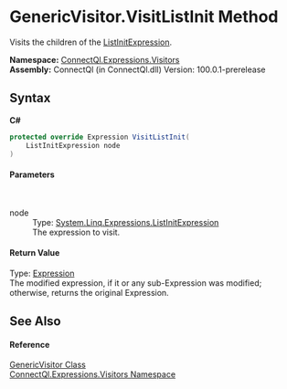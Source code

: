 # GenericVisitor.VisitListInit Method 
 

Visits the children of the <a href="http://msdn2.microsoft.com/en-us/library/bb348800" target="_blank">ListInitExpression</a>.

**Namespace:**&nbsp;<a href="N_ConnectQl_Expressions_Visitors">ConnectQl.Expressions.Visitors</a><br />**Assembly:**&nbsp;ConnectQl (in ConnectQl.dll) Version: 100.0.1-prerelease

## Syntax

**C#**<br />
``` C#
protected override Expression VisitListInit(
	ListInitExpression node
)
```


#### Parameters
&nbsp;<dl><dt>node</dt><dd>Type: <a href="http://msdn2.microsoft.com/en-us/library/bb348800" target="_blank">System.Linq.Expressions.ListInitExpression</a><br />The expression to visit.</dd></dl>

#### Return Value
Type: <a href="http://msdn2.microsoft.com/en-us/library/bb356138" target="_blank">Expression</a><br />The modified expression, if it or any sub-Expression was modified; otherwise, returns the original Expression.

## See Also


#### Reference
<a href="T_ConnectQl_Expressions_Visitors_GenericVisitor">GenericVisitor Class</a><br /><a href="N_ConnectQl_Expressions_Visitors">ConnectQl.Expressions.Visitors Namespace</a><br />
